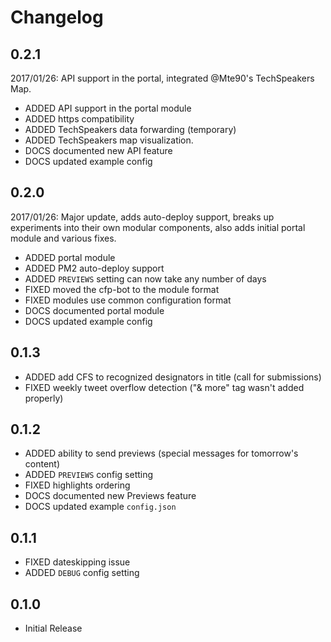 # Changelog

## 0.2.1
2017/01/26: API support in the portal, integrated @Mte90's TechSpeakers Map.

* ADDED API support in the portal module
* ADDED https compatibility
* ADDED TechSpeakers data forwarding (temporary)
* ADDED TechSpeakers map visualization.
* DOCS documented new API feature
* DOCS updated example config

## 0.2.0
2017/01/26: Major update, adds auto-deploy support, breaks up experiments into their own modular components, also adds initial portal module and various fixes.

* ADDED portal module
* ADDED PM2 auto-deploy support
* ADDED `PREVIEWS` setting can now take any number of days
* FIXED moved the cfp-bot to the module format
* FIXED modules use common configuration format
* DOCS documented portal module
* DOCS updated example config

## 0.1.3
* ADDED add CFS to recognized designators in title (call for submissions)
* FIXED weekly tweet overflow detection ("& more" tag wasn't added properly)

## 0.1.2
* ADDED ability to send previews (special messages for tomorrow's content)
* ADDED `PREVIEWS` config setting
* FIXED highlights ordering
* DOCS documented new Previews feature
* DOCS updated example `config.json`

## 0.1.1
* FIXED dateskipping issue
* ADDED `DEBUG` config setting

## 0.1.0
* Initial Release
